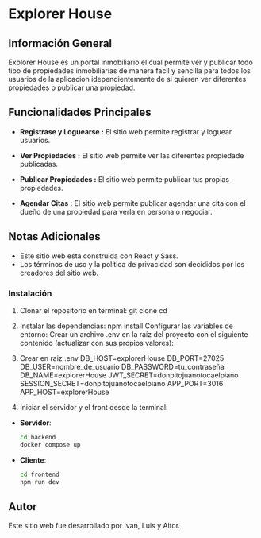 # Explorer House

## Información General

Explorer House es un portal inmobiliario el cual permite ver y publicar todo tipo de propiedades inmobiliarias de manera facil y sencilla para todos los usuarios de la aplicacion idependientemente de si quieren ver diferentes propiedades o publicar una propiedad.

## Funcionalidades Principales

- **Registrase y Loguearse :** El sitio web permite registrar y loguear usuarios.

- **Ver Propiedades :** El sitio web permite ver las diferentes propiedade publicadas.

- **Publicar Propiedades :** El sitio web permite publicar tus propias propiedades.

- **Agendar Citas :** El sitio web permite publicar agendar una cita con el dueño de una propiedad para verla en persona o negociar.

## Notas Adicionales

- Este sitio web esta construida con React y Sass.
- Los términos de uso y la política de privacidad son decididos por los creadores del sitio web.

### Instalación

1. Clonar el repositorio en terminal:
   git clone <URL-del-repositorio>
   cd <nombre-del-proyecto>

2. Instalar las dependencias:
    npm install
    Configurar las variables de entorno:
    Crear un archivo .env en la raíz del proyecto con el siguiente contenido (actualizar con sus propios valores):

3. Crear en raiz .env 
    DB_HOST=explorerHouse
    DB_PORT=27025
    DB_USER=nombre_de_usuario
    DB_PASSWORD=tu_contraseña
    DB_NAME=explorerHouse
    JWT_SECRET=donpitojuanotocaelpiano
    SESSION_SECRET=donpitojuanotocaelpiano
    APP_PORT=3016
    APP_HOST=explorerHouse

4.  Iniciar el servidor y el front desde la terminal:
   
   - **Servidor**:
   
      ```bash
      cd backend
      docker compose up
      ```
       
   - **Cliente**:
   
      ```bash
      cd frontend
      npm run dev
      ```


## Autor

Este sitio web fue desarrollado por Ivan, Luis y Aitor.

